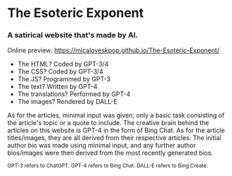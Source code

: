 # The Esoteric Exponent
### A satirical website that's made by AI.

Online preview: https://micaloveskpop.github.io/The-Esoteric-Exponent/

- The HTML? Coded by GPT-3/4
- The CSS? Coded by GPT-3/4
- The JS? Programmed by GPT-3
- The text? Written by GPT-4
- The translations? Performed by GPT-4
- The images? Rendered by DALL-E

As for the articles, minimal input was given; only a basic task consisting of the article's topic or a quote to include. The creative brain behind the articles on this website is GPT-4 in the form of Bing Chat.
As for the article titles/images, they are all derived from their respective articles. The initial author bio was made using minimal input, and any further author bios/images were then derived from the most recently generated bios.

<sub> GPT-3 refers to ChatGPT. GPT-4 refers to Bing Chat. DALL-E refers to Bing Create. </sub>
